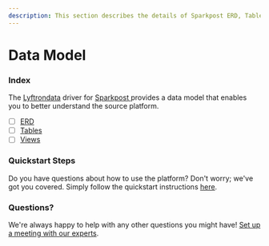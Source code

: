 ```yaml
---
description: This section describes the details of Sparkpost ERD, Tables, and Views.
---
```


# Data Model

### Index

The  [Lyftrondata](https://www.lyftrondata.com/) driver for [Sparkpost](https://www.lyftrondata.com/integration/sparkpost/)[ ](https://www.lyftrondata.com/integration/sparkpost/)provides a data model that enables you to better understand the source platform.

* [ ] [ERD](../../../marketing-analytics/sparkpost/data-model/erd.md)
* [ ] [Tables](../../../marketing-analytics/sparkpost/data-model/tables.md)
* [ ] [Views](../../../marketing-analytics/sparkpost/data-model/views.md)

### Quickstart Steps

Do you have questions about how to use the platform? Don't worry; we've got you covered. Simply follow the quickstart instructions [here](../../../../quickstart-steps.md).

### Questions? <a href="#questions" id="questions"></a>

We're always happy to help with any other questions you might have! [Set up a meeting with our experts](https://www.lyftrondata.com/book-a-meeting/).

